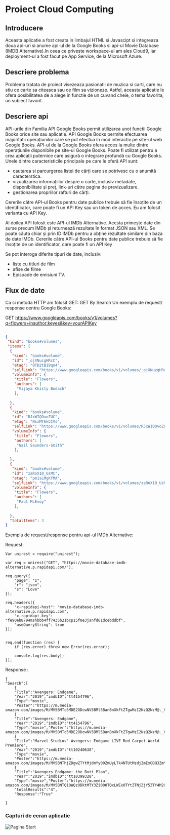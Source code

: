 # Proiect Cloud Computing
## Introducere
Aceasta aplicatie a fost creata in limbajul HTML si Javascipt si integreaza doua api-uri si anume api-ul de la Google Books si api-ul Movie Database (IMDB Alternative).In ceea ce priveste workspace-ul am ales Cloud9, iar deployment-ul a fost facut pe App Service, de la Microsoft Azure.
## Descriere problema
Problema tratata de proiect visezeaza pasionatii de muzica si carti, care nu stiu ce carte sa citeasca sau ce film sa vizioneze. Astfel, aceasta aplicatie le ofera posibilitatea de a alege in functie de un cuvand cheie, o tema favorita, un subiect favorit.
## Descriere api 
API-urile din Familia API Google Books  permit utilizarea unot functii Google Books orice site sau aplicatie.  API Google Books permite efectuarea majoritatii operațiunilor care se pot efectua în mod interactiv pe site-ul web Google Books.
API-ul de la Google Books ofera acces la multe dintre operațiunile disponibile pe site-ul Google Books. Poate fi utilizat pentru a crea aplicații puternice care asigură o integrare profundă cu Google Books. 
Unele dintre caracteristicile principale pe care le oferă API sunt:

- cautarea si parcurgerea listei de cărți care se potrivesc cu o anumită caracterstica.
- vizualizarea informațiilor despre o carte, inclusiv metadate, disponibilitate și preț, link-uri către pagina de previzualizare.
- gestionarea propriilor rafturi de cărți.

Cererile către API-ul Books pentru date publice trebuie să fie însoțite de un identificator, care poate fi un API Key sau un token de acces. Eu am folosit varianta cu API Key.

Al doilea API folosit este  API-ul IMDb Alternative. Acesta primește date din surse precum IMDb și returnează rezultate în format JSON sau XML. Se poate căuta chiar și prin ID IMDb pentru a obține rezultate similare din baza de date IMDb.
Cererile către API-ul Books pentru date publice trebuie să fie însoțite de un identificator, care poate fi un API Key 

Se pot interoga diferite tipuri de date, inclusiv:

- liste cu titluri de film
- afise de filme
- Episoade de emisiuni TV.


## Flux de date
Ca si metoda HTTP am folosit GET: GET By Search
Un exemplu de request/ response oentru Google Books:

GET https://www.googleapis.com/books/v1/volumes?q=flowers+inauthor:keyes&key=yourAPIKey

```json 

{
 "kind": "books#volumes",
 "items": [
  {
   "kind": "books#volume",
   "id": "_ojXNuzgHRcC",
   "etag": "OTD2tB19qn4",
   "selfLink": "https://www.googleapis.com/books/v1/volumes/_ojXNuzgHRcC",
   "volumeInfo": {
    "title": "Flowers",
    "authors": [
     "Vijaya Khisty Bodach"
    ],
  
  },
  {
   "kind": "books#volume",
   "id": "RJxWIQOvoZUC",
   "etag": "NsxMT6kCCVs",
   "selfLink": "https://www.googleapis.com/books/v1/volumes/RJxWIQOvoZUC",
   "volumeInfo": {
    "title": "Flowers",
    "authors": [
     "Gail Saunders-Smith"
    ],
    
  },
  {
   "kind": "books#volume",
   "id": "zaRoX10_UsMC",
   "etag": "pm1sLMgKfMA",
   "selfLink": "https://www.googleapis.com/books/v1/volumes/zaRoX10_UsMC",
   "volumeInfo": {
    "title": "Flowers",
    "authors": [
     "Paul McEvoy"
    ],
   
  },
  "totalItems": 3
}
```
Exemplu de request/response pentru api-ul IMDb Alternative:

Request:
```
Var unirest = require("unirest");

var req = unirest("GET", "https://movie-database-imdb-alternative.p.rapidapi.com/");

req.query({
	"page": "1",
	"r": "json",
	"s": "Love"
});

req.headers({
	"x-rapidapi-host": "movie-database-imdb-alternative.p.rapidapi.com",
	"x-rapidapi-key": "fe90eb8794mshbbb4ff7435b21bcp15f0e3jsnfd61dcebddbf",
	"useQueryString": true
});


req.end(function (res) {
	if (res.error) throw new Error(res.error);

	console.log(res.body);
});
```
Response :
```
{
"Search":[
    {
    "Title":"Avengers: Endgame",
    "Year":"2019","imdbID":"tt4154796",
    "Type":"movie",
    "Poster":"https://m.media-amazon.com/images/M/MV5BMTc5MDE2ODcwNV5BMl5BanBnXkFtZTgwMzI2NzQ2NzM@._V1_SX300.jpg"},
    {
    "Title":"Avengers: Endgame",
    "Year":"2019","imdbID":"tt4154796",
    "Type":"movie","Poster":"https://m.media-amazon.com/images/M/MV5BMTc5MDE2ODcwNV5BMl5BanBnXkFtZTgwMzI2NzQ2NzM@._V1_SX300.jpg"},
    {
    "Title":"Marvel Studios' Avengers: Endgame LIVE Red Carpet World Premiere",
    "Year":"2019","imdbID":"tt10240638",
    "Type":"movie",
    "Poster":"https://m.media-amazon.com/images/M/MV5BNThjZDgwZTYtMjdmYy00ZmUyLTk4NTUtMzdjZmExODQ3ZmY4XkEyXkFqcGdeQXVyMjkzMDgyNTg@._V1_SX300.jpg"},
    {
    "Title":"Avengers Endgame: the Butt Plan",
    "Year":"2019","imdbID":"tt10399328",
    "Type":"movie","Poster":"https://m.media-amazon.com/images/M/MV5BNTQ1OWQzODktMTY3Zi00OTQxLWExOTYtZTNjZjY5ZTY4M2UyXkEyXkFqcGdeQXVyMTAzMzk0NjAy._V1_SX300.jpg"}],
    "totalResults":"4",
    "Response":"True"
 
}
```
### Capturi de ecran aplicatie 
![Pagina Start](/Cloud-nodejs/pagStart.JPG)
